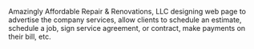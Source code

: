 Amazingly Affordable Repair & Renovations,  LLC 
designing web page to advertise the company services, allow clients to schedule an estimate,  schedule a job, sign service agreement, or contract,  make payments on their bill, etc.

